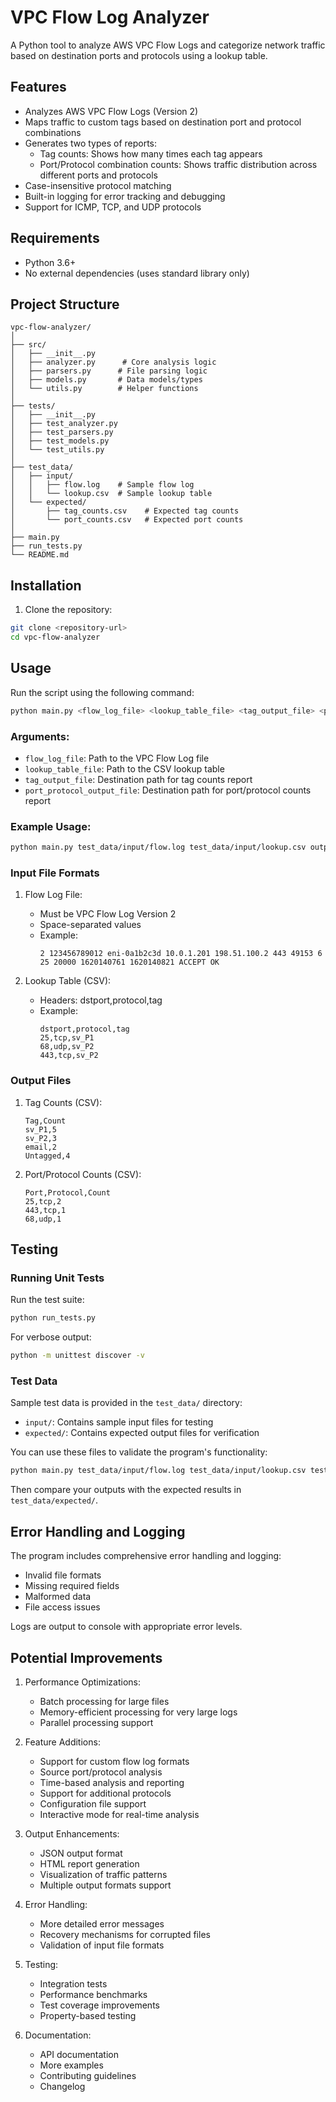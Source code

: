 # VPC Flow Log Analyzer

A Python tool to analyze AWS VPC Flow Logs and categorize network traffic based on destination ports and protocols using a lookup table.

## Features
- Analyzes AWS VPC Flow Logs (Version 2)
- Maps traffic to custom tags based on destination port and protocol combinations
- Generates two types of reports:
  - Tag counts: Shows how many times each tag appears
  - Port/Protocol combination counts: Shows traffic distribution across different ports and protocols
- Case-insensitive protocol matching
- Built-in logging for error tracking and debugging
- Support for ICMP, TCP, and UDP protocols

## Requirements
- Python 3.6+
- No external dependencies (uses standard library only)

## Project Structure
```
vpc-flow-analyzer/
│
├── src/
│   ├── __init__.py
│   ├── analyzer.py      # Core analysis logic
│   ├── parsers.py      # File parsing logic
│   ├── models.py       # Data models/types
│   └── utils.py        # Helper functions
│
├── tests/
│   ├── __init__.py
│   ├── test_analyzer.py
│   ├── test_parsers.py
│   ├── test_models.py
│   └── test_utils.py
│
├── test_data/
│   ├── input/
│   │   ├── flow.log    # Sample flow log
│   │   └── lookup.csv  # Sample lookup table
│   └── expected/
│       ├── tag_counts.csv    # Expected tag counts
│       └── port_counts.csv   # Expected port counts
│
├── main.py
├── run_tests.py
└── README.md
```

## Installation
1. Clone the repository:
```bash
git clone <repository-url>
cd vpc-flow-analyzer
```

## Usage
Run the script using the following command:
```bash
python main.py <flow_log_file> <lookup_table_file> <tag_output_file> <port_protocol_output_file>
```

### Arguments:
- `flow_log_file`: Path to the VPC Flow Log file
- `lookup_table_file`: Path to the CSV lookup table
- `tag_output_file`: Destination path for tag counts report
- `port_protocol_output_file`: Destination path for port/protocol counts report

### Example Usage:
```bash
python main.py test_data/input/flow.log test_data/input/lookup.csv output/tag_counts.csv output/port_counts.csv
```

### Input File Formats

1. Flow Log File:
   - Must be VPC Flow Log Version 2
   - Space-separated values
   - Example:
     ```
     2 123456789012 eni-0a1b2c3d 10.0.1.201 198.51.100.2 443 49153 6 25 20000 1620140761 1620140821 ACCEPT OK
     ```

2. Lookup Table (CSV):
   - Headers: dstport,protocol,tag
   - Example:
     ```csv
     dstport,protocol,tag
     25,tcp,sv_P1
     68,udp,sv_P2
     443,tcp,sv_P2
     ```

### Output Files

1. Tag Counts (CSV):
   ```csv
   Tag,Count
   sv_P1,5
   sv_P2,3
   email,2
   Untagged,4
   ```

2. Port/Protocol Counts (CSV):
   ```csv
   Port,Protocol,Count
   25,tcp,2
   443,tcp,1
   68,udp,1
   ```

## Testing

### Running Unit Tests
Run the test suite:
```bash
python run_tests.py
```

For verbose output:
```bash
python -m unittest discover -v
```

### Test Data
Sample test data is provided in the `test_data/` directory:
- `input/`: Contains sample input files for testing
- `expected/`: Contains expected output files for verification

You can use these files to validate the program's functionality:
```bash
python main.py test_data/input/flow.log test_data/input/lookup.csv test_data/output/tag_counts.csv test_data/output/port_counts.csv
```

Then compare your outputs with the expected results in `test_data/expected/`.

## Error Handling and Logging
The program includes comprehensive error handling and logging:
- Invalid file formats
- Missing required fields
- Malformed data
- File access issues

Logs are output to console with appropriate error levels.

## Potential Improvements

1. Performance Optimizations:
   - Batch processing for large files
   - Memory-efficient processing for very large logs
   - Parallel processing support

2. Feature Additions:
   - Support for custom flow log formats
   - Source port/protocol analysis
   - Time-based analysis and reporting
   - Support for additional protocols
   - Configuration file support
   - Interactive mode for real-time analysis

3. Output Enhancements:
   - JSON output format
   - HTML report generation
   - Visualization of traffic patterns
   - Multiple output formats support

4. Error Handling:
   - More detailed error messages
   - Recovery mechanisms for corrupted files
   - Validation of input file formats

5. Testing:
   - Integration tests
   - Performance benchmarks
   - Test coverage improvements
   - Property-based testing

6. Documentation:
   - API documentation
   - More examples
   - Contributing guidelines
   - Changelog
